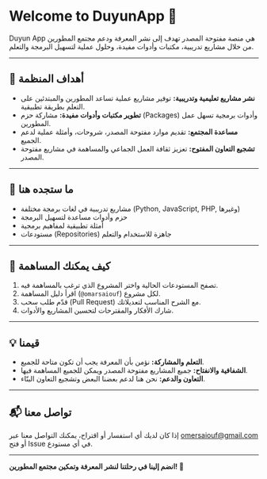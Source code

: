 # Welcome to DuyunApp 🌟

Duyun App هي منصة مفتوحة المصدر تهدف إلى نشر المعرفة ودعم مجتمع المطورين من خلال مشاريع تدريبية، مكتبات وأدوات مفيدة، وحلول عملية لتسهيل البرمجة والتعلم.

---

## 🎯 أهداف المنظمة

- **نشر مشاريع تعليمية وتدريبية:** توفير مشاريع عملية تساعد المطورين والمبتدئين على التعلم بطريقة تطبيقية.
- **تطوير مكتبات وأدوات مفيدة:** مشاركة حزم (Packages) وأدوات برمجية تسهل عمل المطورين.
- **مساعدة المجتمع:** تقديم موارد مفتوحة المصدر، شروحات، وأمثلة عملية لدعم الجميع.
- **تشجيع التعاون المفتوح:** تعزيز ثقافة العمل الجماعي والمساهمة في مشاريع مفتوحة المصدر.

---

## 📂 ما ستجده هنا

- مشاريع تدريبية في لغات برمجة مختلفة (Python, JavaScript, PHP, وغيرها)
- حزم وأدوات مساعدة لتسهيل البرمجة
- أمثلة تطبيقية لمفاهيم برمجية
- مستودعات (Repositories) جاهزة للاستخدام والتعلم

---

## 🤝 كيف يمكنك المساهمة

1. تصفح المستودعات الحالية واختر المشروع الذي ترغب بالمساهمة فيه.
2. اقرأ دليل المساهمة (`@omarsaiouf`) لكل مشروع.
3. قدّم طلب سحب (Pull Request) مع الشرح المناسب لتعديلاتك.
4. شارك الأفكار والمقترحات لتحسين المشاريع والأدوات.

---

## 💡 قيمنا

- **التعلم والمشاركة:** نؤمن بأن المعرفة يجب أن تكون متاحة للجميع.
- **الشفافية والانفتاح:** جميع المشاريع مفتوحة المصدر ويمكن للجميع المساهمة فيها.
- **التعاون والدعم:** نحن هنا لدعم بعضنا البعض وتشجيع التعاون البنّاء.

---

## 📬 تواصل معنا

إذا كان لديك أي استفسار أو اقتراح، يمكنك التواصل معنا عبر omersaiouf@gmail.com أو فتح Issue في أي مستودع.

---

**انضم إلينا في رحلتنا لنشر المعرفة وتمكين مجتمع المطورين! 🚀**
